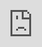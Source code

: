 ```yaml
---
title: Aruba
date: 2020-05-21
---
```

<div class="post-container">
  <div class="text-idea">


When people think of vacations, they think of rest, relaxation, bikinis and martinis, not the chaos found in the most popular destinations by tourists.

So we've created a campaign to show that only Aruba can offer a real vacation, and an amazing tan.


  </div>
  <div class="img-idea">
    colocar imagens do painel
    colocar imagens do painel
    colocar imagens do painel
    ate 3 imagens


  </div>
</div>

<iframe src="https://player.vimeo.com/video/198675685?title=0&byline=0&portrait=0" style="position:absolute;top:0;left:0;width:100%;height:100%;" frameborder="0" allow="autoplay; fullscreen" allowfullscreen></iframe>

<iframe src="https://player.vimeo.com/video/199658503?title=0&byline=0&portrait=0" style="position:absolute;top:0;left:0;width:100%;height:100%;" frameborder="0" allow="autoplay; fullscreen" allowfullscreen></iframe>

What I did: Idea, concept, copy and production